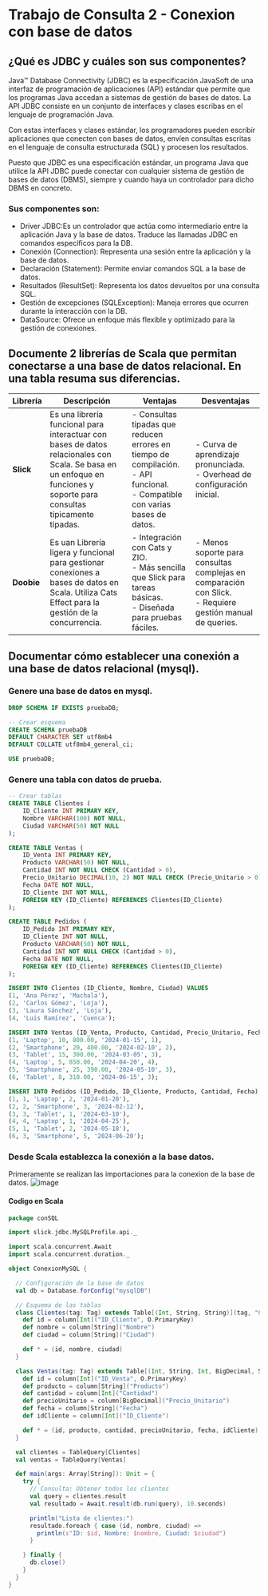 # Trabajo de Consulta 2 - Conexion con base de datos 
## ¿Qué es JDBC y cuáles son sus componentes?
Java™ Database Connectivity (JDBC) es la especificación JavaSoft de una interfaz de programación de aplicaciones (API) estándar que permite que los programas Java accedan a sistemas de gestión de bases de datos. La API JDBC consiste en un conjunto de interfaces y clases escribas en el lenguaje de programación Java.

Con estas interfaces y clases estándar, los programadores pueden escribir aplicaciones que conecten con bases de datos, envíen consultas escritas en el lenguaje de consulta estructurada (SQL) y procesen los resultados.

Puesto que JDBC es una especificación estándar, un programa Java que utilice la API JDBC puede conectar con cualquier sistema de gestión de bases de datos (DBMS), siempre y cuando haya un controlador para dicho DBMS en concreto.

### Sus componentes son: 
- Driver JDBC:Es un controlador que actúa como intermediario entre la aplicación Java y la base de datos. Traduce las llamadas JDBC en comandos específicos para la DB.
- Conexión (Connection): Representa una sesión entre la aplicación y la base de datos.
- Declaración (Statement): Permite enviar comandos SQL a la base de datos.
- Resultados (ResultSet): Representa los datos devueltos por una consulta SQL.
- Gestión de excepciones (SQLException): Maneja errores que ocurren durante la interacción con la DB. 
- DataSource: Ofrece un enfoque más flexible y optimizado para la gestión de conexiones. 

## Documente 2 librerías de Scala que permitan conectarse a una base de datos relacional. En una tabla resuma sus diferencias.
| **Librería** | **Descripción** | **Ventajas** | **Desventajas** |
|--------------|-----------------|--------------|------------------|
| **Slick**    | Es una librería funcional para interactuar con bases de datos relacionales con Scala. Se basa en un enfoque en funciones y soporte para consultas típicamente tipadas. | - Consultas tipadas que reducen errores en tiempo de compilación.  <br> - API funcional.  <br> - Compatible con varias bases de datos. | - Curva de aprendizaje pronunciada.  <br> - Overhead de configuración inicial. |
| **Doobie**   | Es uan Librería ligera y funcional para gestionar conexiones a bases de datos en Scala. Utiliza Cats Effect para la gestión de la concurrencia. | - Integración con Cats y ZIO.  <br> - Más sencilla que Slick para tareas básicas.  <br> - Diseñada para pruebas fáciles. | - Menos soporte para consultas complejas en comparación con Slick.  <br> - Requiere gestión manual de queries. |

## Documentar cómo establecer una conexión a una base de datos relacional (mysql).

### Genere una base de datos en mysql.
```sql
DROP SCHEMA IF EXISTS pruebaDB;

-- Crear esquema 
CREATE SCHEMA pruebaDB
DEFAULT CHARACTER SET utf8mb4
DEFAULT COLLATE utf8mb4_general_ci;

USE pruebaDB;
```

### Genere una tabla con datos de prueba.
```sql
-- Crear tablas
CREATE TABLE Clientes (
    ID_Cliente INT PRIMARY KEY,
    Nombre VARCHAR(100) NOT NULL,
    Ciudad VARCHAR(50) NOT NULL
);

CREATE TABLE Ventas (
    ID_Venta INT PRIMARY KEY,
    Producto VARCHAR(50) NOT NULL,
    Cantidad INT NOT NULL CHECK (Cantidad > 0),
    Precio_Unitario DECIMAL(10, 2) NOT NULL CHECK (Precio_Unitario > 0),
    Fecha DATE NOT NULL,
    ID_Cliente INT NOT NULL,
    FOREIGN KEY (ID_Cliente) REFERENCES Clientes(ID_Cliente)
);

CREATE TABLE Pedidos (
    ID_Pedido INT PRIMARY KEY,
    ID_Cliente INT NOT NULL,
    Producto VARCHAR(50) NOT NULL,
    Cantidad INT NOT NULL CHECK (Cantidad > 0),
    Fecha DATE NOT NULL,
    FOREIGN KEY (ID_Cliente) REFERENCES Clientes(ID_Cliente)
);

INSERT INTO Clientes (ID_Cliente, Nombre, Ciudad) VALUES
(1, 'Ana Pérez', 'Machala'),
(2, 'Carlos Gómez', 'Loja'),
(3, 'Laura Sánchez', 'Loja'),
(4, 'Luis Ramírez', 'Cuenca');

INSERT INTO Ventas (ID_Venta, Producto, Cantidad, Precio_Unitario, Fecha, ID_Cliente) VALUES
(1, 'Laptop', 10, 800.00, '2024-01-15', 1),
(2, 'Smartphone', 20, 400.00, '2024-02-10', 2),
(3, 'Tablet', 15, 300.00, '2024-03-05', 3),
(4, 'Laptop', 5, 850.00, '2024-04-20', 4),
(5, 'Smartphone', 25, 390.00, '2024-05-10', 3),
(6, 'Tablet', 8, 310.00, '2024-06-15', 3);

INSERT INTO Pedidos (ID_Pedido, ID_Cliente, Producto, Cantidad, Fecha) VALUES
(1, 1, 'Laptop', 2, '2024-01-20'),
(2, 2, 'Smartphone', 3, '2024-02-12'),
(3, 3, 'Tablet', 1, '2024-03-10'),
(4, 4, 'Laptop', 1, '2024-04-25'),
(5, 1, 'Tablet', 2, '2024-05-18'),
(6, 3, 'Smartphone', 5, '2024-06-20');
```
### Desde Scala establezca la conexión a la base datos.
Primeramente se realizan las importaciones para la conexion de la base de datos. 
![image](https://github.com/user-attachments/assets/a22b47fb-25a4-4e40-8a59-363f619e1fe3)
#### Codigo en Scala 
```scala
package conSQL

import slick.jdbc.MySQLProfile.api._

import scala.concurrent.Await
import scala.concurrent.duration._

object ConexionMySQL {

  // Configuración de la base de datos
  val db = Database.forConfig("mysqlDB")

  // Esquema de las tablas
  class Clientes(tag: Tag) extends Table[(Int, String, String)](tag, "Clientes") {
    def id = column[Int]("ID_Cliente", O.PrimaryKey)
    def nombre = column[String]("Nombre")
    def ciudad = column[String]("Ciudad")

    def * = (id, nombre, ciudad)
  }

  class Ventas(tag: Tag) extends Table[(Int, String, Int, BigDecimal, String, Int)](tag, "Ventas") {
    def id = column[Int]("ID_Venta", O.PrimaryKey)
    def producto = column[String]("Producto")
    def cantidad = column[Int]("Cantidad")
    def precioUnitario = column[BigDecimal]("Precio_Unitario")
    def fecha = column[String]("Fecha")
    def idCliente = column[Int]("ID_Cliente")

    def * = (id, producto, cantidad, precioUnitario, fecha, idCliente)
  }

  val clientes = TableQuery[Clientes]
  val ventas = TableQuery[Ventas]

  def main(args: Array[String]): Unit = {
    try {
      // Consulta: Obtener todos los clientes
      val query = clientes.result
      val resultado = Await.result(db.run(query), 10.seconds)

      println("Lista de clientes:")
      resultado.foreach { case (id, nombre, ciudad) =>
        println(s"ID: $id, Nombre: $nombre, Ciudad: $ciudad")
      }

    } finally {
      db.close()
    }
  }
}

```
